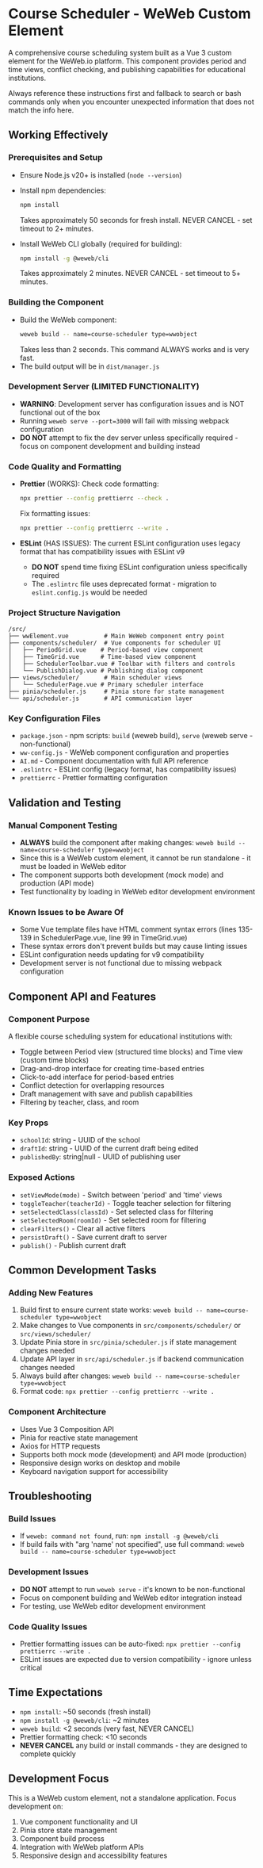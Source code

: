# Course Scheduler - WeWeb Custom Element

A comprehensive course scheduling system built as a Vue 3 custom element for the WeWeb.io platform. This component provides period and time views, conflict checking, and publishing capabilities for educational institutions.

Always reference these instructions first and fallback to search or bash commands only when you encounter unexpected information that does not match the info here.

## Working Effectively

### Prerequisites and Setup

- Ensure Node.js v20+ is installed (`node --version`)
- Install npm dependencies:

    ```bash
    npm install
    ```

    Takes approximately 50 seconds for fresh install. NEVER CANCEL - set timeout to 2+ minutes.

- Install WeWeb CLI globally (required for building):
    ```bash
    npm install -g @weweb/cli
    ```
    Takes approximately 2 minutes. NEVER CANCEL - set timeout to 5+ minutes.

### Building the Component

- Build the WeWeb component:
    ```bash
    weweb build -- name=course-scheduler type=wwobject
    ```
    Takes less than 2 seconds. This command ALWAYS works and is very fast.
- The build output will be in `dist/manager.js`

### Development Server (LIMITED FUNCTIONALITY)

- **WARNING**: Development server has configuration issues and is NOT functional out of the box
- Running `weweb serve --port=3000` will fail with missing webpack configuration
- **DO NOT** attempt to fix the dev server unless specifically required - focus on component development and building instead

### Code Quality and Formatting

- **Prettier** (WORKS): Check code formatting:

    ```bash
    npx prettier --config prettierrc --check .
    ```

    Fix formatting issues:

    ```bash
    npx prettier --config prettierrc --write .
    ```

- **ESLint** (HAS ISSUES): The current ESLint configuration uses legacy format that has compatibility issues with ESLint v9
    - **DO NOT** spend time fixing ESLint configuration unless specifically required
    - The `.eslintrc` file uses deprecated format - migration to `eslint.config.js` would be needed

### Project Structure Navigation

```
/src/
├── wwElement.vue          # Main WeWeb component entry point
├── components/scheduler/  # Vue components for scheduler UI
│   ├── PeriodGrid.vue    # Period-based view component
│   ├── TimeGrid.vue      # Time-based view component
│   ├── SchedulerToolbar.vue # Toolbar with filters and controls
│   └── PublishDialog.vue # Publishing dialog component
├── views/scheduler/       # Main scheduler views
│   └── SchedulerPage.vue # Primary scheduler interface
├── pinia/scheduler.js     # Pinia store for state management
└── api/scheduler.js       # API communication layer
```

### Key Configuration Files

- `package.json` - npm scripts: `build` (weweb build), `serve` (weweb serve - non-functional)
- `ww-config.js` - WeWeb component configuration and properties
- `AI.md` - Component documentation with full API reference
- `.eslintrc` - ESLint config (legacy format, has compatibility issues)
- `prettierrc` - Prettier formatting configuration

## Validation and Testing

### Manual Component Testing

- **ALWAYS** build the component after making changes: `weweb build -- name=course-scheduler type=wwobject`
- Since this is a WeWeb custom element, it cannot be run standalone - it must be loaded in WeWeb editor
- The component supports both development (mock mode) and production (API mode)
- Test functionality by loading in WeWeb editor development environment

### Known Issues to be Aware Of

- Some Vue template files have HTML comment syntax errors (lines 135-139 in SchedulerPage.vue, line 99 in TimeGrid.vue)
- These syntax errors don't prevent builds but may cause linting issues
- ESLint configuration needs updating for v9 compatibility
- Development server is not functional due to missing webpack configuration

## Component API and Features

### Component Purpose

A flexible course scheduling system for educational institutions with:

- Toggle between Period view (structured time blocks) and Time view (custom time blocks)
- Drag-and-drop interface for creating time-based entries
- Click-to-add interface for period-based entries
- Conflict detection for overlapping resources
- Draft management with save and publish capabilities
- Filtering by teacher, class, and room

### Key Props

- `schoolId`: string - UUID of the school
- `draftId`: string - UUID of the current draft being edited
- `publishedBy`: string|null - UUID of publishing user

### Exposed Actions

- `setViewMode(mode)` - Switch between 'period' and 'time' views
- `toggleTeacher(teacherId)` - Toggle teacher selection for filtering
- `setSelectedClass(classId)` - Set selected class for filtering
- `setSelectedRoom(roomId)` - Set selected room for filtering
- `clearFilters()` - Clear all active filters
- `persistDraft()` - Save current draft to server
- `publish()` - Publish current draft

## Common Development Tasks

### Adding New Features

1. Build first to ensure current state works: `weweb build -- name=course-scheduler type=wwobject`
2. Make changes to Vue components in `src/components/scheduler/` or `src/views/scheduler/`
3. Update Pinia store in `src/pinia/scheduler.js` if state management changes needed
4. Update API layer in `src/api/scheduler.js` if backend communication changes needed
5. Always build after changes: `weweb build -- name=course-scheduler type=wwobject`
6. Format code: `npx prettier --config prettierrc --write .`

### Component Architecture

- Uses Vue 3 Composition API
- Pinia for reactive state management
- Axios for HTTP requests
- Supports both mock mode (development) and API mode (production)
- Responsive design works on desktop and mobile
- Keyboard navigation support for accessibility

## Troubleshooting

### Build Issues

- If `weweb: command not found`, run: `npm install -g @weweb/cli`
- If build fails with "arg 'name' not specified", use full command: `weweb build -- name=course-scheduler type=wwobject`

### Development Issues

- **DO NOT** attempt to run `weweb serve` - it's known to be non-functional
- Focus on component building and WeWeb editor integration instead
- For testing, use WeWeb editor development environment

### Code Quality Issues

- Prettier formatting issues can be auto-fixed: `npx prettier --config prettierrc --write .`
- ESLint issues are expected due to version compatibility - ignore unless critical

## Time Expectations

- `npm install`: ~50 seconds (fresh install)
- `npm install -g @weweb/cli`: ~2 minutes
- `weweb build`: <2 seconds (very fast, NEVER CANCEL)
- Prettier formatting check: <10 seconds
- **NEVER CANCEL** any build or install commands - they are designed to complete quickly

## Development Focus

This is a WeWeb custom element, not a standalone application. Focus development on:

1. Vue component functionality and UI
2. Pinia store state management
3. Component build process
4. Integration with WeWeb platform APIs
5. Responsive design and accessibility features
